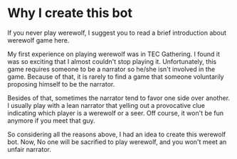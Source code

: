 
# Why I create this bot
If you never play werewolf, I suggest you to read a brief introduction about werewolf game here.

My first experience on playing werewolf was in TEC Gathering. I found it was so exciting that I almost couldn't stop playing it. Unfortunately, this game requires someone to be a narrator so he/she isn't involved in the game. Because of that, it is rarely to find a game that someone voluntarily proposing himself to be the narrator.

Besides of that, sometimes the narrator tend to favor one side over another. I usually play with a lean narrator that yelling out a provocative clue indicating which player is a werewolf or a seer. Off course, it won't be fun anymore if you meet that guy.

So considering all the reasons above, I had an idea to create this werewolf bot. Now, No one will be sacrified to play werewolf, and you won't meet an unfair narrator. 
